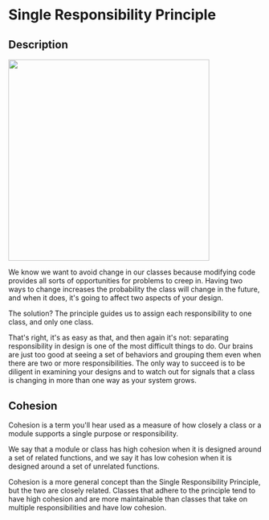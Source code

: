 # Single Responsibility Principle

## Description

<img src="image1.jpg" style="width:4.16975in" />

We know we want to avoid change in our classes because modifying code provides all sorts of opportunities for problems to creep in.
Having two ways to change increases the probability the class will change in the future, and when it does, it's going to affect two aspects of your design.

The solution? The principle guides us to assign each responsibility to one class, and only one class.

That's right, it's as easy as that, and then again it's not: separating responsibility in design is one of the most difficult things to do. Our brains are just too good at seeing a set of behaviors and grouping them even when there are two or more responsibilities. The only way to succeed is to be diligent in examining your designs and to watch out for signals that a class is changing in more than one way as your system grows.

## Cohesion

Cohesion is a term you'll hear used as a measure of how closely a class or a module supports a single purpose or responsibility.

We say that a module or class has high cohesion when it is designed around a set of related functions, and we say it has low cohesion when it is designed around a set of unrelated functions.

Cohesion is a more general concept than the Single Responsibility Principle, but the two are closely related.
Classes that adhere to the principle tend to have high cohesion and are more maintainable than classes that take on multiple responsibilities and have low cohesion.

